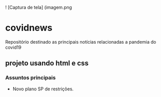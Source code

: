 ! [Captura de tela] (imagem.png

# covidnews
Repositório destinado as principais notícias relacionadas a pandemia do covid19

## projeto usando html e css 

### Assuntos principais
- Novo plano SP de restrições.
